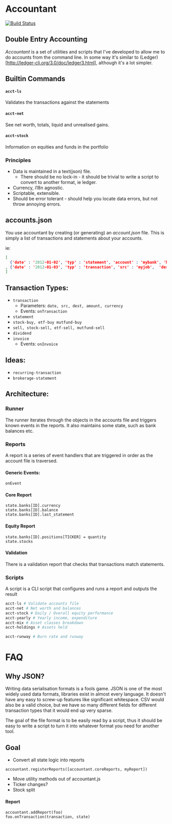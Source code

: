 # Accountant
[![Build Status](https://secure.travis-ci.org/peterbraden/accountant.png)](http://travis-ci.org/peterbraden/accountant)

## Double Entry Accounting

_Accountant_ is a set of utilities and scripts that I've developed to allow
 me to do accounts from the command line. In some way it's similar to 
(Ledger)[http://ledger-cli.org/3.0/doc/ledger3.html], although it's a lot simpler.

## Builtin Commands
#### `acct-ls`
Validates the transactions against the statements

#### `acct-net`
See net worth, totals, liquid and unrealised gains.

#### `acct-stock`
Information on equities and funds in the portfolio


### Principles
- Data is maintained in a text(json) file.
  - There should be no lock-in - it should be trivial to write a script to
      convert to another format, ie ledger.
- Currency, i18n agnostic.
- Scriptable, extensible.
- Should be error tolerant - should help you locate data errors, but not throw
  annoying errors.

## accounts.json

You use accountant by creating (or generating) an _account.json_ file. This is
simply a list of transactions and statements about your accounts.

ie:
```json
[ 
  {'date' : '2012-01-02', 'typ' : 'statement', 'account' : 'mybank', 'balance' : 0, 'currency' : 'USD'}
, {'date' : '2012-01-03', 'typ' : 'transaction', 'src' : 'myjob',  'dest' : 'mybank', 'amount' : 1000.01, 'currency' : 'USD'}
]
```


## Transaction Types:

- `transaction`
  - Parameters: `date, src, dest, amount, currency`
  - Events: `onTransaction`
- `statement`
- `stock-buy, etf-buy mutfund-buy`
- `sell, stock-sell, etf-sell, mutfund-sell`
- `dividend`
- `invoice`
  - Events: `onInvoice`

## Ideas:
- `recurring-transaction`
- `brokerage-statement`

## Architecture:

### Runner
The runner iterates through the objects in the accounts file and triggers known
events in the reports. It also maintains some state, such as bank balances etc.

### Reports
A report is a series of event handlers that are triggered in order as the
account file is traversed.

#### Generic Events:
`onEvent`

#### Core Report
```
state.banks[ID].currency
state.banks[ID].balance
state.banks[ID].last_statement
```

#### Equity Report
```
state.banks[ID].positions[TICKER] = quantity
state.stocks
```

#### Validation
There is a validation report that checks that transactions match statements.


### Scripts
A script is a CLI script that configures and runs a report and outputs the result
```sh
acct-ls # Validate accounts file
acct-net # Net worth and balances
acct-stock # Daily / Overall equity performance
acct-yearly # Yearly income, expenditure
acct-mix # Asset classes breakdown
acct-holdings # Assets held

acct-runway # Burn rate and runway
```


# FAQ

## Why JSON?

Writing data serialisation formats is a fools game. JSON is one of the most
widely used data formats, libraries exist in almost every language. It doesn't
have any easy to screw-up features like significant whitespace. CSV would also
be a valid choice, but we have so many different fields for different
transaction types that it would end up very sparse.

The goal of the file format is to be easily read by a script, thus it should be
easy to write a script to turn it into whatever format you need for another
tool.


## Goal

- Convert all state logic into reports
```
accountant.registerReports([accountant.coreReports, myReport])
```
- Move utility methods out of accountant.js
- Ticker changes?
- Stock split


#### Report
```
accountant.addReport(foo)
foo.onTransaction(transaction, state)
```
